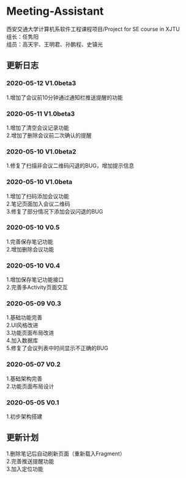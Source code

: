 # Meeting-Assistant
西安交通大学计算机系软件工程课程项目/Project for SE course in XJTU\
组长：任隽阳\
组员：高天宇、王明君、孙鹏程、史镇光

## 更新日志
### 2020-05-12 V1.0beta3
1.增加了会议前10分钟通过通知栏推送提醒的功能

### 2020-05-11 V1.0beta3
1.增加了清空会议记录功能\
2.增加了删除会议前二次确认的提醒

### 2020-05-10 V1.0beta2
1.修复了扫描非会议二维码闪退的BUG，增加提示信息

### 2020-05-10 V1.0beta
1.增加了扫码添加会议功能\
2.笔记页面加入会议二维码\
3.修复了部分情况下添加会议闪退的BUG

### 2020-05-10 V0.5
1.完善保存笔记功能\
2.增加删除会议功能

### 2020-05-10 V0.4
1.增加保存笔记功能接口\
2.完善多Activity页面交互

### 2020-05-09 V0.3
1.基础功能完善\
2.UI风格改进\
3.功能页面布局改进\
4.加入数据库\
5.修复了会议列表中时间显示不正确的BUG

### 2020-05-07 V0.2
1.基础架构完善\
2.功能页面布局设计

### 2020-05-05 V0.1
1.初步架构搭建

## 更新计划
1.删除笔记后自动刷新页面（重新载入Fragment）\
2.完善推送提醒功能\
3.加入定位功能
